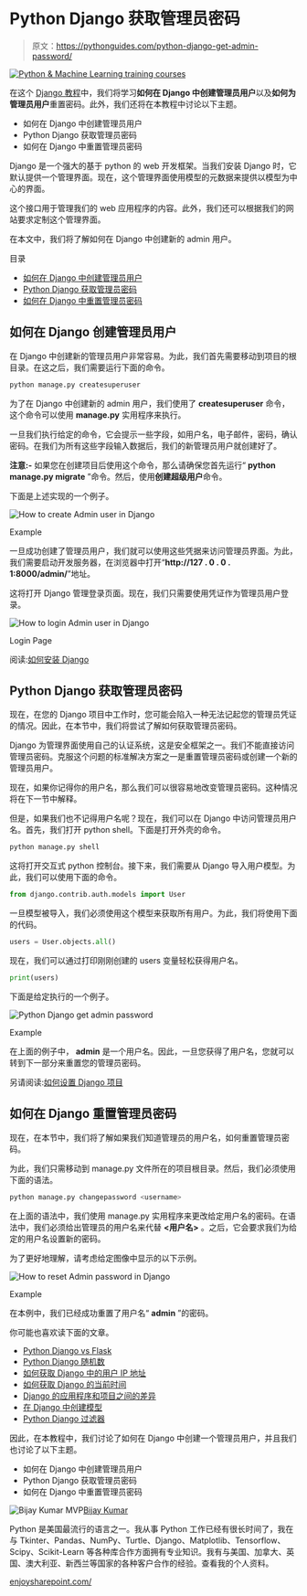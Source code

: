 # Python Django 获取管理员密码

> 原文：<https://pythonguides.com/python-django-get-admin-password/>

[![Python & Machine Learning training courses](img/49ec9c6da89a04c9f45bab643f8c765c.png)](https://sharepointsky.teachable.com/p/python-and-machine-learning-training-course)

在这个 [Django 教程](https://pythonguides.com/what-is-python-django/)中，我们将学习**如何在 Django 中创建管理员用户**以及**如何为管理员用户**重置密码。此外，我们还将在本教程中讨论以下主题。

*   如何在 Django 中创建管理员用户
*   Python Django 获取管理员密码
*   如何在 Django 中重置管理员密码

Django 是一个强大的基于 python 的 web 开发框架。当我们安装 Django 时，它默认提供一个管理界面。现在，这个管理界面使用模型的元数据来提供以模型为中心的界面。

这个接口用于管理我们的 web 应用程序的内容。此外，我们还可以根据我们的网站要求定制这个管理界面。

在本文中，我们将了解如何在 Django 中创建新的 admin 用户。

目录

[](#)

*   [如何在 Django 中创建管理员用户](#How_to_create_Admin_user_in_Django "How to create Admin user in Django ")
*   [Python Django 获取管理员密码](#Python_Django_get_admin_password "Python Django get admin password ")
*   [如何在 Django 中重置管理员密码](#How_to_reset_Admin_password_in_Django "How to reset Admin password in Django ")

## 如何在 Django 创建管理员用户

在 Django 中创建新的管理员用户非常容易。为此，我们首先需要移动到项目的根目录。在这之后，我们需要运行下面的命令。

```py
python manage.py createsuperuser
```

为了在 Django 中创建新的 admin 用户，我们使用了 **createsuperuser** 命令，这个命令可以使用 **manage.py** 实用程序来执行。

一旦我们执行给定的命令，它会提示一些字段，如用户名，电子邮件，密码，确认密码。在我们为所有这些字段输入数据后，我们的新管理员用户就创建好了。

**注意:-** 如果您在创建项目后使用这个命令，那么请确保您首先运行“ **python manage.py migrate** ”命令。然后，使用**创建超级用户**命令。

下面是上述实现的一个例子。

![How to create Admin user in Django](img/83fc67b4a30a3a7aa0b62e3d9eba92e7.png "How to create Admin user in Django")

Example

一旦成功创建了管理员用户，我们就可以使用这些凭据来访问管理员界面。为此，我们需要启动开发服务器，在浏览器中打开“**http://127 . 0 . 0 . 1:8000/admin/**”地址。

这将打开 Django 管理登录页面。现在，我们只需要使用凭证作为管理员用户登录。

![How to login Admin user in Django](img/eb8e6dfccbc6aa8fa4e6492e78e6f1b3.png "How to login Admin user in Django")

Login Page

阅读:[如何安装 Django](https://pythonguides.com/how-to-install-django/)

## Python Django 获取管理员密码

现在，在您的 Django 项目中工作时，您可能会陷入一种无法记起您的管理员凭证的情况。因此，在本节中，我们将尝试了解如何获取管理员密码。

Django 为管理界面使用自己的认证系统，这是安全框架之一。我们不能直接访问管理员密码。克服这个问题的标准解决方案之一是重置管理员密码或创建一个新的管理员用户。

现在，如果你记得你的用户名，那么我们可以很容易地改变管理员密码。这种情况将在下一节中解释。

但是，如果我们也不记得用户名呢？现在，我们可以在 Django 中访问管理员用户名。首先，我们打开 python shell。下面是打开外壳的命令。

```py
python manage.py shell
```

这将打开交互式 python 控制台。接下来，我们需要从 Django 导入用户模型。为此，我们可以使用下面的命令。

```py
from django.contrib.auth.models import User
```

一旦模型被导入，我们必须使用这个模型来获取所有用户。为此，我们将使用下面的代码。

```py
users = User.objects.all()
```

现在，我们可以通过打印刚刚创建的 users 变量轻松获得用户名。

```py
print(users)
```

下面是给定执行的一个例子。

![Python Django get admin password](img/eb8c480846be2ad1ce45ba7fdcb2bd93.png "Python Django get admin password")

Example

在上面的例子中， **admin** 是一个用户名。因此，一旦您获得了用户名，您就可以转到下一部分来重置您的管理员密码。

另请阅读:[如何设置 Django 项目](https://pythonguides.com/setup-django-project/)

## 如何在 Django 重置管理员密码

现在，在本节中，我们将了解如果我们知道管理员的用户名，如何重置管理员密码。

为此，我们只需移动到 manage.py 文件所在的项目根目录。然后，我们必须使用下面的语法。

```py
python manage.py changepassword <username>
```

在上面的语法中，我们使用 manage.py 实用程序来更改给定用户名的密码。在语法中，我们必须给出管理员的用户名来代替 **<用户名>** 。之后，它会要求我们为给定的用户名设置新的密码。

为了更好地理解，请考虑给定图像中显示的以下示例。

![How to reset Admin password in Django](img/77a8ab9b8090223e0accff16c796eebd.png "How to reset Admin password in Django")

Example

在本例中，我们已经成功重置了用户名“ **admin** ”的密码。

你可能也喜欢读下面的文章。

*   [Python Django vs Flask](https://pythonguides.com/python-django-vs-flask/)
*   [Python Django 随机数](https://pythonguides.com/django-random-number/)
*   [如何获取 Django 中的用户 IP 地址](https://pythonguides.com/get-user-ip-address-in-django/)
*   [如何获取 Django 的当前时间](https://pythonguides.com/how-to-get-current-time-in-django/)
*   [Django 的应用程序和项目之间的差异](https://pythonguides.com/django-app-vs-project/)
*   [在 Django 中创建模型](https://pythonguides.com/create-model-in-django/)
*   [Python Django 过滤器](https://pythonguides.com/python-django-filter/)

因此，在本教程中，我们讨论了如何在 Django 中创建一个管理员用户，并且我们也讨论了以下主题。

*   如何在 Django 中创建管理员用户
*   Python Django 获取管理员密码
*   如何在 Django 中重置管理员密码

![Bijay Kumar MVP](img/9cb1c9117bcc4bbbaba71db8d37d76ef.png "Bijay Kumar MVP")[Bijay Kumar](https://pythonguides.com/author/fewlines4biju/)

Python 是美国最流行的语言之一。我从事 Python 工作已经有很长时间了，我在与 Tkinter、Pandas、NumPy、Turtle、Django、Matplotlib、Tensorflow、Scipy、Scikit-Learn 等各种库合作方面拥有专业知识。我有与美国、加拿大、英国、澳大利亚、新西兰等国家的各种客户合作的经验。查看我的个人资料。

[enjoysharepoint.com/](https://enjoysharepoint.com/)[](https://www.facebook.com/fewlines4biju "Facebook")[](https://www.linkedin.com/in/fewlines4biju/ "Linkedin")[](https://twitter.com/fewlines4biju "Twitter")